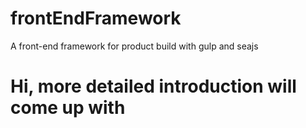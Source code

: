 # frontEndFramework
A front-end framework for product build with gulp and seajs

# Hi, more detailed introduction will come up with
